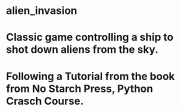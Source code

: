 # alien_invasion

# Classic game controlling a ship to shot down aliens from the sky. 
# Following a Tutorial from the book from No Starch Press, Python Crasch Course.
